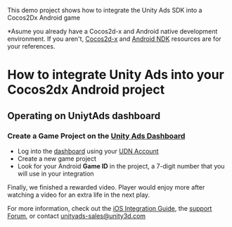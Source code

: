 This demo project shows how to integrate the Unity Ads SDK into a Cocos2Dx Android game

*Asume you already have a Cocos2d-x and Android native development environment. If you aren't, [Cocos2d-x](http://www.cocos2d-x.org) and [Android NDK](http://developer.android.com/ndk/index.html) resources are for your references.

# How to integrate Unity Ads into your Cocos2dx Android project

## Operating on UniytAds dashboard

### Create a Game Project on the [Unity Ads Dashboard](https://dashboard.unityads.unity3d.com)
- Log into the [dashboard](https://dashboard.unityads.unity3d.com) using your [UDN Account](https://accounts.unity3d.com/sign-in)
- Create a new game project
- Look for your Android **Game ID** in the project, a 7-digit number that you will use in your integration


Finally, we finished a rewarded video. Player would enjoy more after watching a video for an extra life in the next play.

For more information, check out the [iOS Integration Guide](http://unityads.unity3d.com/help/monetization/integration-guide-ios), the [support Forum](http://forum.unity3d.com/forums/unity-ads.67/), or contact unityads-sales@unity3d.com
